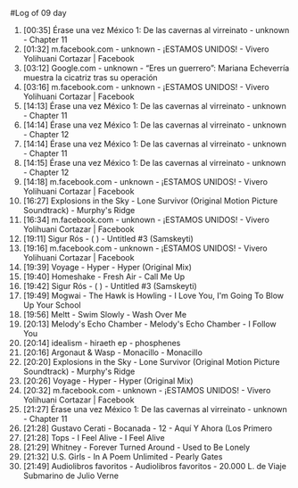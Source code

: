 #Log of 09 day

1. [00:35] Érase una vez México 1: De las cavernas al virreinato - unknown - Chapter 11
1. [01:32] m.facebook.com - unknown - ¡ESTAMOS UNIDOS! - Vivero Yolihuani Cortazar | Facebook
1. [03:12] Google.com - unknown - “Eres un guerrero”: Mariana Echeverría muestra la cicatriz tras su operación
1. [03:16] m.facebook.com - unknown - ¡ESTAMOS UNIDOS! - Vivero Yolihuani Cortazar | Facebook
1. [14:13] Érase una vez México 1: De las cavernas al virreinato - unknown - Chapter 11
1. [14:14] Érase una vez México 1: De las cavernas al virreinato - unknown - Chapter 12
1. [14:14] Érase una vez México 1: De las cavernas al virreinato - unknown - Chapter 11
1. [14:15] Érase una vez México 1: De las cavernas al virreinato - unknown - Chapter 12
1. [14:18] m.facebook.com - unknown - ¡ESTAMOS UNIDOS! - Vivero Yolihuani Cortazar | Facebook
1. [16:27] Explosions in the Sky - Lone Survivor (Original Motion Picture Soundtrack) - Murphy's Ridge
1. [16:34] m.facebook.com - unknown - ¡ESTAMOS UNIDOS! - Vivero Yolihuani Cortazar | Facebook
1. [19:11] Sigur Rós - ( ) - Untitled #3 (Samskeyti)
1. [19:16] m.facebook.com - unknown - ¡ESTAMOS UNIDOS! - Vivero Yolihuani Cortazar | Facebook
1. [19:39] Voyage - Hyper - Hyper (Original Mix)
1. [19:40] Homeshake - Fresh Air - Call Me Up
1. [19:42] Sigur Rós - ( ) - Untitled #3 (Samskeyti)
1. [19:49] Mogwai - The Hawk is Howling - I Love You, I'm Going To Blow Up Your School
1. [19:56] Meltt - Swim Slowly - Wash Over Me
1. [20:13] Melody's Echo Chamber - Melody's Echo Chamber - I Follow You
1. [20:14] idealism - hiraeth ep - phosphenes
1. [20:16] Argonaut & Wasp - Monacillo - Monacillo
1. [20:20] Explosions in the Sky - Lone Survivor (Original Motion Picture Soundtrack) - Murphy's Ridge
1. [20:26] Voyage - Hyper - Hyper (Original Mix)
1. [20:32] m.facebook.com - unknown - ¡ESTAMOS UNIDOS! - Vivero Yolihuani Cortazar | Facebook
1. [21:27] Érase una vez México 1: De las cavernas al virreinato - unknown - Chapter 11
1. [21:28] Gustavo Cerati - Bocanada - 12 - Aquí Y Ahora (Los Primero
1. [21:28] Tops - I Feel Alive - I Feel Alive
1. [21:29] Whitney - Forever Turned Around - Used to Be Lonely
1. [21:32] U.S. Girls - In A Poem Unlimited - Pearly Gates
1. [21:49] Audiolibros favoritos - Audiolibros favoritos - 20.000 L. de Viaje Submarino de Julio Verne
